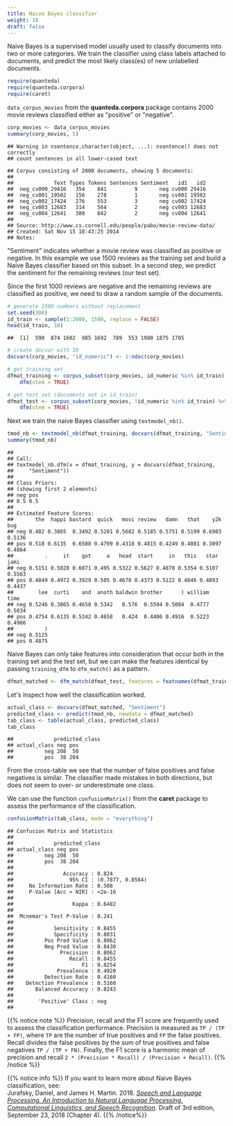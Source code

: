 ```yaml
---
title: Naive Bayes classifier
weight: 10
draft: false
---
```


Naive Bayes is a supervised model usually used to classify documents into two or more categories. We train the classifier using class labels attached to documents, and predict the most likely class(es) of new unlabelled documents.


```r
require(quanteda)
require(quanteda.corpora)
require(caret)
```

`data_corpus_movies` from the **quanteda.corpora** package contains 2000 movie reviews classified either as "positive" or "negative".


```r
corp_movies <- data_corpus_movies
summary(corp_movies, 5)
```

```
## Warning in nsentence.character(object, ...): nsentence() does not correctly
## count sentences in all lower-cased text
```

```
## Corpus consisting of 2000 documents, showing 5 documents:
## 
##             Text Types Tokens Sentences Sentiment   id1   id2
##  neg_cv000_29416   354    841         9       neg cv000 29416
##  neg_cv001_19502   156    278         1       neg cv001 19502
##  neg_cv002_17424   276    553         3       neg cv002 17424
##  neg_cv003_12683   314    564         2       neg cv003 12683
##  neg_cv004_12641   380    842         2       neg cv004 12641
## 
## Source: http://www.cs.cornell.edu/people/pabo/movie-review-data/
## Created: Sat Nov 15 18:43:25 2014
## Notes:
```

"Sentiment" indicates whether a movie review was classified as positive or negative. In this example we use 1500 reviews as the training set and build a Naive Bayes classifier based on this subset. In a second step, we predict the sentiment for the remaining reviews (our test set).

Since the first 1000 reviews are negative and the remaining reviews are classified as positive, we need to draw a random sample of the documents.


```r
# generate 1500 numbers without replacement
set.seed(300)
id_train <- sample(1:2000, 1500, replace = FALSE)
head(id_train, 10)
```

```
##  [1]  590  874 1602  985 1692  789  553 1980 1875 1705
```

```r
# create docvar with ID
docvars(corp_movies, "id_numeric") <- 1:ndoc(corp_movies)

# get training set
dfmat_training <- corpus_subset(corp_movies, id_numeric %in% id_train) %>%
    dfm(stem = TRUE)

# get test set (documents not in id_train)
dfmat_test <- corpus_subset(corp_movies, !id_numeric %in% id_train) %>%
    dfm(stem = TRUE)
```

Next we train the naive Bayes classifier using `textmodel_nb()`.


```r
tmod_nb <- textmodel_nb(dfmat_training, docvars(dfmat_training, "Sentiment"))
summary(tmod_nb)
```

```
## 
## Call:
## textmodel_nb.dfm(x = dfmat_training, y = docvars(dfmat_training, 
##     "Sentiment"))
## 
## Class Priors:
## (showing first 2 elements)
## neg pos 
## 0.5 0.5 
## 
## Estimated Feature Scores:
##       the  happi bastard  quick   movi review   damn   that    y2k    bug
## neg 0.482 0.3865  0.3492 0.5201 0.5682 0.5185 0.5751 0.5199 0.6903 0.5136
## pos 0.518 0.6135  0.6508 0.4799 0.4318 0.4815 0.4249 0.4801 0.3097 0.4864
##          .     it    got     a   head  start     in   this   star   jami
## neg 0.5151 0.5028 0.6071 0.495 0.5322 0.5627 0.4878 0.5354 0.5107 0.5563
## pos 0.4849 0.4972 0.3929 0.505 0.4678 0.4373 0.5122 0.4646 0.4893 0.4437
##        lee  curti    and  anoth baldwin brother      ( william   time
## neg 0.5246 0.3865 0.4658 0.5342   0.576  0.5594 0.5084  0.4777 0.5034
## pos 0.4754 0.6135 0.5342 0.4658   0.424  0.4406 0.4916  0.5223 0.4966
##          )
## neg 0.5125
## pos 0.4875
```


Naive Bayes can only take features into consideration that occur both in the training set and the test set, but we can make the features identical by passing `training_dfm` to `dfm_match()` as a pattern.


```r
dfmat_matched <- dfm_match(dfmat_test, features = featnames(dfmat_training))
```

Let's inspect how well the classification worked.


```r
actual_class <- docvars(dfmat_matched, "Sentiment")
predicted_class <- predict(tmod_nb, newdata = dfmat_matched)
tab_class <- table(actual_class, predicted_class)
tab_class
```

```
##             predicted_class
## actual_class neg pos
##          neg 208  50
##          pos  38 204
```

From the cross-table we see that the number of false positives and false negatives is similar. The classifier made mistakes in both directions, but does not seem to over- or underestimate one class.

We can use the function `confusionMatrix()` from the **caret** package to assess the performance of the classification.


```r
confusionMatrix(tab_class, mode = "everything")
```

```
## Confusion Matrix and Statistics
## 
##             predicted_class
## actual_class neg pos
##          neg 208  50
##          pos  38 204
##                                           
##                Accuracy : 0.824           
##                  95% CI : (0.7877, 0.8564)
##     No Information Rate : 0.508           
##     P-Value [Acc > NIR] : <2e-16          
##                                           
##                   Kappa : 0.6482          
##                                           
##  Mcnemar's Test P-Value : 0.241           
##                                           
##             Sensitivity : 0.8455          
##             Specificity : 0.8031          
##          Pos Pred Value : 0.8062          
##          Neg Pred Value : 0.8430          
##               Precision : 0.8062          
##                  Recall : 0.8455          
##                      F1 : 0.8254          
##              Prevalence : 0.4920          
##          Detection Rate : 0.4160          
##    Detection Prevalence : 0.5160          
##       Balanced Accuracy : 0.8243          
##                                           
##        'Positive' Class : neg             
## 
```

{{% notice note %}}
Precision, recall and the F1 score are frequently used to assess the classification performance. Precision is measured as `TP / (TP + FP)`, where `TP` are the number of true positives and  `FP`  the false positives. Recall divides the false positives by the sum of true positives and false negatives `TP / (TP + FN)`. Finally, the F1 score is a harmonic mean of precision and recall `2 * (Precision * Recall) / (Precision + Recall)`.
{{% /notice %}}

{{% notice info %}}
If you want to learn more about Naive Bayes classification, see:  
Jurafsky, Daniel, and James H. Martin. 2018. [_Speech and Language Processing. An Introduction to Natural Language Processing, Computational Linguistics, and Speech Recognition_](https://web.stanford.edu/~jurafsky/slp3/4.pdf). Draft of 3rd edition, September 23, 2018 (Chapter 4). 
{{% /notice%}}

